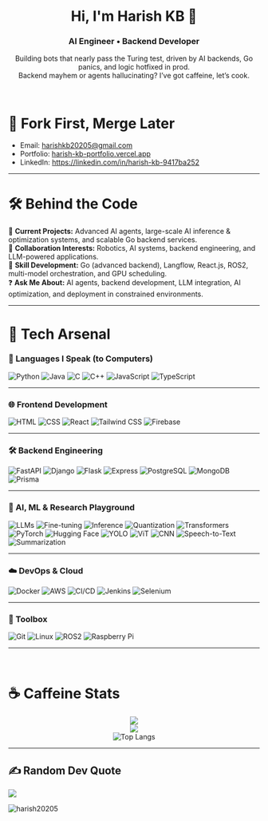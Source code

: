 <h1 align="center">Hi, I'm Harish KB 👋</h1>
<h3 align="center">AI Engineer • Backend Developer</h3>

<p align="center">
  Building bots that nearly pass the Turing test, driven by AI backends, Go panics, and logic hotfixed in prod.<br>
  Backend mayhem or agents hallucinating? I’ve got caffeine, let’s cook.
</p>

<br>

# 🔁 Fork First, Merge Later

- Email: [harishkb20205@gmail.com](mailto:harishkb20205@gmail.com)
- Portfolio: [harish-kb-portfolio.vercel.app](https://harish-kb-portfolio.vercel.app/)
- LinkedIn: https://linkedin.com/in/harish-kb-9417ba252

---

# 🛠️ Behind the Code

🔭 **Current Projects:** Advanced AI agents, large-scale AI inference & optimization systems, and scalable Go backend services.  
🤝 **Collaboration Interests:** Robotics, AI systems, backend engineering, and LLM-powered applications.  
🌱 **Skill Development:** Go (advanced backend), Langflow, React.js, ROS2, multi-model orchestration, and GPU scheduling.  
❓ **Ask Me About:** AI agents, backend development, LLM integration, AI optimization, and deployment in constrained environments.

---

# 🚀 Tech Arsenal

### 🧠 Languages I Speak (to Computers)

![Python](https://img.shields.io/badge/-Python-3776AB?logo=python&logoColor=white&style=for-the-badge)
![Java](https://img.shields.io/badge/-Java-007396?logo=java&logoColor=white&style=for-the-badge)
![C](https://img.shields.io/badge/-C-00599C?logo=c&logoColor=white&style=for-the-badge)
![C++](https://img.shields.io/badge/-C++-00599C?logo=c%2B%2B&logoColor=white&style=for-the-badge)
![JavaScript](https://img.shields.io/badge/-JavaScript-F7DF1E?logo=javascript&logoColor=black&style=for-the-badge)
![TypeScript](https://img.shields.io/badge/-TypeScript-3178C6?logo=typescript&logoColor=white&style=for-the-badge)

---

### 🌐 Frontend Development

![HTML](https://img.shields.io/badge/-HTML5-E34F26?logo=html5&logoColor=white&style=for-the-badge)
![CSS](https://img.shields.io/badge/-CSS3-1572B6?logo=css3&logoColor=white&style=for-the-badge)
![React](https://img.shields.io/badge/-React-61DAFB?logo=react&logoColor=black&style=for-the-badge)
![Tailwind CSS](https://img.shields.io/badge/-TailwindCSS-38B2AC?logo=tailwind-css&logoColor=white&style=for-the-badge)
![Firebase](https://img.shields.io/badge/-Firebase-FFCA28?logo=firebase&logoColor=black&style=for-the-badge)

---

### 🛠️ Backend Engineering

![FastAPI](https://img.shields.io/badge/-FastAPI-009688?logo=fastapi&logoColor=white&style=for-the-badge)
![Django](https://img.shields.io/badge/-Django-092E20?logo=django&logoColor=white&style=for-the-badge)
![Flask](https://img.shields.io/badge/-Flask-000000?logo=flask&logoColor=white&style=for-the-badge)
![Express](https://img.shields.io/badge/-Express.js-000000?logo=express&logoColor=white&style=for-the-badge)
![PostgreSQL](https://img.shields.io/badge/-PostgreSQL-4169E1?logo=postgresql&logoColor=white&style=for-the-badge)
![MongoDB](https://img.shields.io/badge/-MongoDB-47A248?logo=mongodb&logoColor=white&style=for-the-badge)
![Prisma](https://img.shields.io/badge/-Prisma-2D3748?logo=prisma&logoColor=white&style=for-the-badge)

---

### 🤖 AI, ML & Research Playground

![LLMs](https://img.shields.io/badge/-LLMs-F9A825?style=for-the-badge)
![Fine-tuning](https://img.shields.io/badge/-Fine--Tuning-512DA8?style=for-the-badge)
![Inference](https://img.shields.io/badge/-Inference-3949AB?style=for-the-badge)
![Quantization](https://img.shields.io/badge/-Quantization-0097A7?style=for-the-badge)
![Transformers](https://img.shields.io/badge/-Transformers-FFD21F?style=for-the-badge)
![PyTorch](https://img.shields.io/badge/-PyTorch-EE4C2C?logo=pytorch&logoColor=white&style=for-the-badge)
![Hugging Face](https://img.shields.io/badge/-HuggingFace-FCC624?logo=huggingface&logoColor=black&style=for-the-badge)
![YOLO](https://img.shields.io/badge/-YOLOv5-4A148C?style=for-the-badge)
![ViT](https://img.shields.io/badge/-Vision%20Transformers-263238?style=for-the-badge)
![CNN](https://img.shields.io/badge/-CNN-1565C0?style=for-the-badge)
![Speech-to-Text](https://img.shields.io/badge/-Speech%20to%20Text-00BFA6?style=for-the-badge)
![Summarization](https://img.shields.io/badge/-Summarization-7C4DFF?style=for-the-badge)

---

### ☁️ DevOps & Cloud

![Docker](https://img.shields.io/badge/-Docker-2496ED?logo=docker&logoColor=white&style=for-the-badge)
![AWS](https://img.shields.io/badge/-AWS-232F3E?logo=amazon-aws&logoColor=white&style=for-the-badge)
![CI/CD](https://img.shields.io/badge/-CI%2FCD-blue?style=for-the-badge)
![Jenkins](https://img.shields.io/badge/-Jenkins-D24939?logo=jenkins&logoColor=white&style=for-the-badge)
![Selenium](https://img.shields.io/badge/-Selenium-43B02A?logo=selenium&logoColor=white&style=for-the-badge)

---

### 🧰 Toolbox

![Git](https://img.shields.io/badge/-Git-F05032?logo=git&logoColor=white&style=for-the-badge)
![Linux](https://img.shields.io/badge/-Linux-FCC624?logo=linux&logoColor=black&style=for-the-badge)
![ROS2](https://img.shields.io/badge/-ROS2-22314E?logo=ros&logoColor=white&style=for-the-badge)
![Raspberry Pi](https://img.shields.io/badge/-RaspberryPi-C51A4A?logo=raspberry-pi&logoColor=white&style=for-the-badge)

---

<br>

# ☕ Caffeine Stats


<div align="center">

![](https://github-readme-stats.vercel.app/api?username=HARISH20205&theme=dark&hide_border=false&include_all_commits=true&count_private=true)
<br>
![](https://github-readme-streak-stats.herokuapp.com/?user=HARISH20205&theme=dark&hide_border=false)
<br>
![Top Langs](https://github-readme-stats.vercel.app/api/top-langs/?username=HARISH20205&theme=dark&hide_border=false&include_all_commits=true&count_private=true&layout=compact&hide=jupyter%20notebook)

</div>

---

## ✍️ Random Dev Quote

![](https://quotes-github-readme.vercel.app/api?type=horizontal&theme=radical)

<p align="left">
  <img src="https://komarev.com/ghpvc/?username=harish20205&label=Profile%20views&color=0e75b6&style=flat" alt="harish20205" />
</p>
